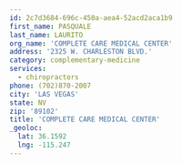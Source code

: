 ```yaml
---
id: 2c7d3684-696c-450a-aea4-52acd2aca1b9
first_name: PASQUALE
last_name: LAURITO
org_name: 'COMPLETE CARE MEDICAL CENTER'
address: '2325 W. CHARLESTON BLVD.'
category: complementary-medicine
services:
  - chiropractors
phone: (702)870-2007
city: 'LAS VEGAS'
state: NV
zip: '89102'
title: 'COMPLETE CARE MEDICAL CENTER'
_geoloc:
  lat: 36.1592
  lng: -115.247
---
```

